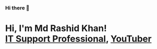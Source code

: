 ### Hi there 👋
<h1>Hi, I'm Md Rashid Khan! <br/><a href="https://coursera.org/share/fdf92c2ea362b98826afc4f28c4bbf45">IT Support Professional</a>, <a href="https://www.youtube.com/@ITSUPPORTPRO/videos">YouTuber</a></h1>

[Microsoft Learn]: https://learn.microsoft.com/en-us/users/rashidkhan67/
[youtube]: https://www.youtube.com/@ITSUPPORTPRO/videos
[linkedin]: https://www.linkedin.com/in/mdrashidkhan/

<!--
**rashedKhan67/rashedkhan67** is a ✨ _special_ ✨ repository because its `README.md` (this file) appears on your GitHub profile.

Here are some ideas to get you started:

- 🔭 I’m currently working on ...
- 🌱 I’m currently learning ...
- 👯 I’m looking to collaborate on ...
- 🤔 I’m looking for help with ...
- 💬 Ask me about ...
- 📫 How to reach me: ...
- 😄 Pronouns: ...
- ⚡ Fun fact: ...
-->
